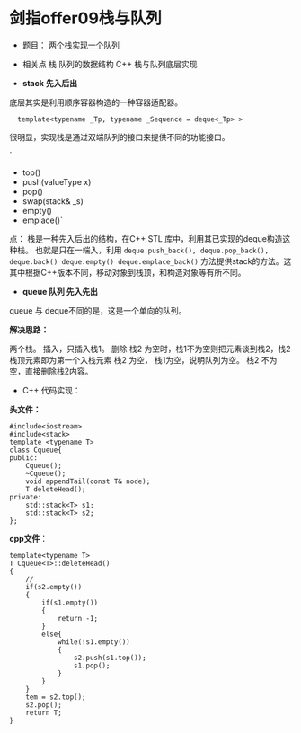 # 剑指offer09栈与队列


* 题目：
[两个栈实现一个队列](https://leetcode-cn.com/problems/yong-liang-ge-zhan-shi-xian-dui-lie-lcof/)

* 相关点
栈 队列的数据结构 
C++ 栈与队列底层实现

* **stack 先入后出**

底层其实是利用顺序容器构造的一种容器适配器。

`  template<typename _Tp, typename _Sequence = deque<_Tp> >`

很明显，实现栈是通过双端队列的接口来提供不同的功能接口。

` 
* top() 
* push(valueType x)
* pop()
* swap(stack& _s)
* empty()
* emplace()`

点：
栈是一种先入后出的结构，在C++ STL 库中，利用其已实现的deque构造这种栈。
也就是只在一端入，利用
 `deque.push_back(), deque.pop_back(), deque.back() deque.empty() deque.emplace_back()`
方法提供stack的方法。这其中根据C++版本不同，移动对象到栈顶，和构造对象等有所不同。

* **queue 队列 先入先出**
  
queue 与 deque不同的是，这是一个单向的队列。

**解决思路：**

两个栈。
插入，只插入栈1。
删除   栈2 为空时，栈1不为空则把元素谈到栈2，栈2栈顶元素即为第一个入栈元素
栈2 为空， 栈1为空，说明队列为空。
栈2 不为空，直接删除栈2内容。


* C++ 代码实现：

**头文件：**
```
#include<iostream>
#include<stack>
template <typename T> 
class Cqueue{
public:
    Cqueue();
    ~Cqueue();
    void appendTail(const T& node);
    T deleteHead();
private:
    std::stack<T> s1;
    std::stack<T> s2;
};
```

**cpp文件**：

```
template<typename T>
T Cqueue<T>::deleteHead()
{
    // 
    if(s2.empty())
    {
        if(s1.empty())
        {
            return -1;
        }
        else{
            while(!s1.empty())
            {
                s2.push(s1.top());
                s1.pop();
            } 
        }
    }
    tem = s2.top();
    s2.pop();
    return T;
}
```   

